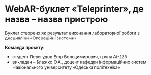 # WebAR-буклет «Teleprinter», де назва – назва пристрою
Буклет створено як результат виконання лабораторної роботи з дисципліни
«Операційні системи»

  **Команда проєкту**: 
- студент Перегудов Егор Володимирович, група AI-223
- викладач – Блажко О.А., доцент кафедри інформаційних систем Національного
університету «Одеська політехніка» 
